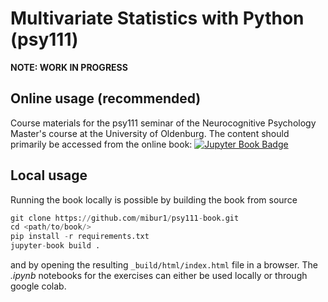 # Multivariate Statistics with Python (psy111)

**NOTE: WORK IN PROGRESS**

## Online usage (recommended)

Course materials for the psy111 seminar of the Neurocognitive Psychology Master's course at the University of Oldenburg. The content should primarily be accessed from the online book: [![Jupyter Book Badge](https://jupyterbook.org/badge.svg)](https://mibur1.github.io/psy111-book/)

## Local usage

Running the book locally is possible by building the book from source

```python
git clone https://github.com/mibur1/psy111-book.git
cd <path/to/book/>
pip install -r requirements.txt
jupyter-book build .
```

and by opening the resulting `_build/html/index.html` file in a browser. The *.ipynb* notebooks for the exercises can either be used locally or through google colab.